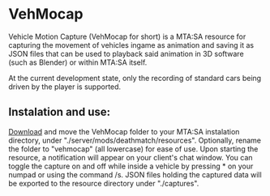 # VehMocap

Vehicle Motion Capture (VehMocap for short) is a MTA:SA resource for capturing the movement of vehicles ingame as animation and saving it as JSON files that can be used to playback said animation in 3D software (such as Blender) or within MTA:SA itself.


At the current development state, only the recording of standard cars being driven by the player is supported.


## Instalation and use:

[Download](https://github.com/ThePortuguesePlayer/VehMocap/archive/refs/heads/main.zip) and move the VehMocap folder to your MTA:SA instalation directory, under "./server/mods/deathmatch/resources". 
Optionally, rename the folder to "vehmocap" (all lowercase) for ease of use. 
Upon starting the resource, a notification will appear on your client's chat window. 
You can toggle the capture on and off while inside a vehicle by pressing \* on your numpad or using the command /s. 
JSON files holding the captured data will be exported to the resource directory under "./captures". 